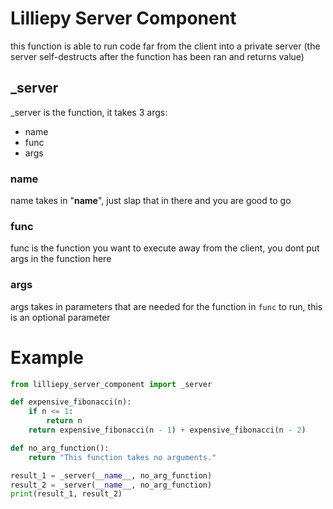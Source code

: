# Lilliepy Server Component

this function is able to run code far from the client into a private server (the server self-destructs after the function has been ran and returns value)

## _server

_server is the function, it takes 3 args:
* name
* func
* args

### name
name takes in "__name__", just slap that in there and you are good to go

### func
func is the function you want to execute away from the client, you dont put args in the function here

### args
args takes in parameters that are needed for the function in ```func``` to run, this is an optional parameter

# Example
```python
from lilliepy_server_component import _server

def expensive_fibonacci(n):
    if n <= 1:
        return n
    return expensive_fibonacci(n - 1) + expensive_fibonacci(n - 2)

def no_arg_function():
    return "This function takes no arguments."

result_1 = _server(__name__, no_arg_function)
result_2 = _server(__name__, no_arg_function)
print(result_1, result_2)
```